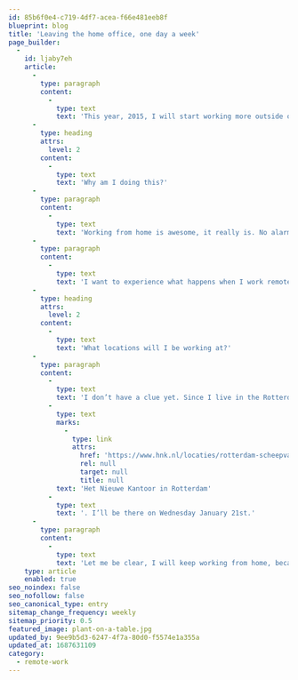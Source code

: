 ```yaml
---
id: 85b6f0e4-c719-4df7-acea-f66e481eeb8f
blueprint: blog
title: 'Leaving the home office, one day a week'
page_builder:
  -
    id: ljaby7eh
    article:
      -
        type: paragraph
        content:
          -
            type: text
            text: 'This year, 2015, I will start working more outside of my home office. You might ask yourself, why? Well I will explain here.'
      -
        type: heading
        attrs:
          level: 2
        content:
          -
            type: text
            text: 'Why am I doing this?'
      -
        type: paragraph
        content:
          -
            type: text
            text: 'Working from home is awesome, it really is. No alarm clock to wake me up so I can get in a traffic jam, flexible working hours, no people around that can distract me, etc etc. Of course working from home has as much disadvantages as it has advantages, isolation, distraction by home-activities (yes, I sometimes do some housecleaning) and no real beginning and end of the workday (yes honey, will come down for dinner after I commit my latest changes).'
      -
        type: paragraph
        content:
          -
            type: text
            text: 'I want to experience what happens when I work remote. Will I meet new inspiring people, will I be more/less productive, will it make me happier? All things I will blog about when I’m in my new flow.'
      -
        type: heading
        attrs:
          level: 2
        content:
          -
            type: text
            text: 'What locations will I be working at?'
      -
        type: paragraph
        content:
          -
            type: text
            text: 'I don’t have a clue yet. Since I live in the Rotterdam area, I will be looking for locations that are in this area, require no subscription and preferably reachable by public transport. The reason I don’t like to have a subscription is because I want to explore as many places as possible. The first location is going to be '
          -
            type: text
            marks:
              -
                type: link
                attrs:
                  href: 'https://www.hnk.nl/locaties/rotterdam-scheepvaartkwartier/'
                  rel: null
                  target: null
                  title: null
            text: 'Het Nieuwe Kantoor in Rotterdam'
          -
            type: text
            text: '. I’ll be there on Wednesday January 21st.'
      -
        type: paragraph
        content:
          -
            type: text
            text: 'Let me be clear, I will keep working from home, because I love it, and our dog Grover needs to go out during the day. I just want to explore the possibilities and results from working ‘outside’ one day a week.'
    type: article
    enabled: true
seo_noindex: false
seo_nofollow: false
seo_canonical_type: entry
sitemap_change_frequency: weekly
sitemap_priority: 0.5
featured_image: plant-on-a-table.jpg
updated_by: 9ee9b5d3-6247-4f7a-80d0-f5574e1a355a
updated_at: 1687631109
category:
  - remote-work
---
```

